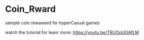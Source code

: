# Coin_Rward
 sample coin rewaward for hyperCasual games

watch the tutorial for leanr more:
https://youtu.be/TRUOqUGAfLM
